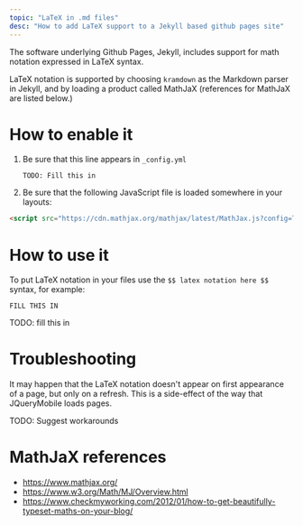 ```yaml
---
topic: "LaTeX in .md files"
desc: "How to add LaTeX support to a Jekyll based github pages site"
---
```


The software underlying Github Pages, Jekyll, includes support for math notation expressed in LaTeX syntax.

LaTeX notation is supported by choosing `kramdown` as the Markdown parser in Jekyll, and by loading a product called
MathJaX (references for MathJaX are listed below.)


# How to enable it

1.  Be sure that this line appears in `_config.yml`
    ```
    TODO: Fill this in
    ```

2.  Be sure that the following JavaScript file is loaded somewhere in your layouts:

   ```html
   <script src="https://cdn.mathjax.org/mathjax/latest/MathJax.js?config=TeX-AMS-MML_HTMLorMML" type="text/javascript"></script>
   ```
    

# How to use it

To put LaTeX notation in your files use the `$$ latex notation here $$` syntax, for example:

```
FILL THIS IN
```


TODO: fill this in

# Troubleshooting

It may happen that the LaTeX notation doesn't appear on first appearance of a page, but only on a refresh.  This is a side-effect of the way that JQueryMobile loads pages.

TODO: Suggest workarounds

# MathJaX references

* https://www.mathjax.org/
* https://www.w3.org/Math/MJ/Overview.html
* https://www.checkmyworking.com/2012/01/how-to-get-beautifully-typeset-maths-on-your-blog/


